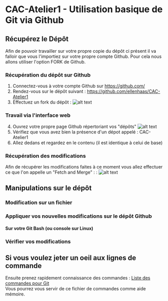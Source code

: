 # CAC-Atelier1 - Utilisation basique de Git via Github

## Récupérez le Dépôt
Afin de pouvoir travailler sur votre propre copie du dépôt ci présent il va falloir que vous l'importiez sur votre propre compte Github.
Pour cela nous allons utiliser l'option FORK de Github.

### Récupération du dépôt sur Github
1. Connectez-vous à votre compte Github sur https://github.com/  
2. Rendez-vous sur le dépôt suivant : https://github.com/ellenhaas/CAC-Atelier1
3. Effectuez un fork du dépôt : ![alt text](https://github.com/ellenhaas/CAC-Atelier1/blob/main/img/fork.PNG "Github fork")  

### Travail via l'interface web
4. Ouvrez votre propre page Github répertoriant vos "dépôts" ![alt text](https://github.com/ellenhaas/CAC-Atelier1/blob/main/img/repo.PNG "Github repo")
5. Vérifiez que vous avez bien la présence d'un dépot appelé : CAC-Atelier1
6. Allez dedans et regardez en le contenu (il est identique à celui de base)

### Récupération des modifications
Afin de récupérer les modifications faites à ce moment vous allez effectuer ce que l'on appelle un "Fetch and Merge" :  : ![alt text](https://github.com/ellenhaas/CAC-Atelier1/blob/main/img/fetchandmerge.PNG "Github merge")  


## Manipulations sur le dépôt
### Modification sur un fichier


### Appliquer vos nouvelles modifications sur le dépôt Github
#### Sur votre Git Bash (ou console sur Linux)

### Vérifier vos modifications



## Si vous voulez jeter un oeil aux lignes de commande
Ensuite prenez rapidement connaissance des commandes : [Liste des commandes pour Git](GIT_commandes.md)  
Vous pourrez vous servir de ce fichier de commandes comme aide mémoire.  
